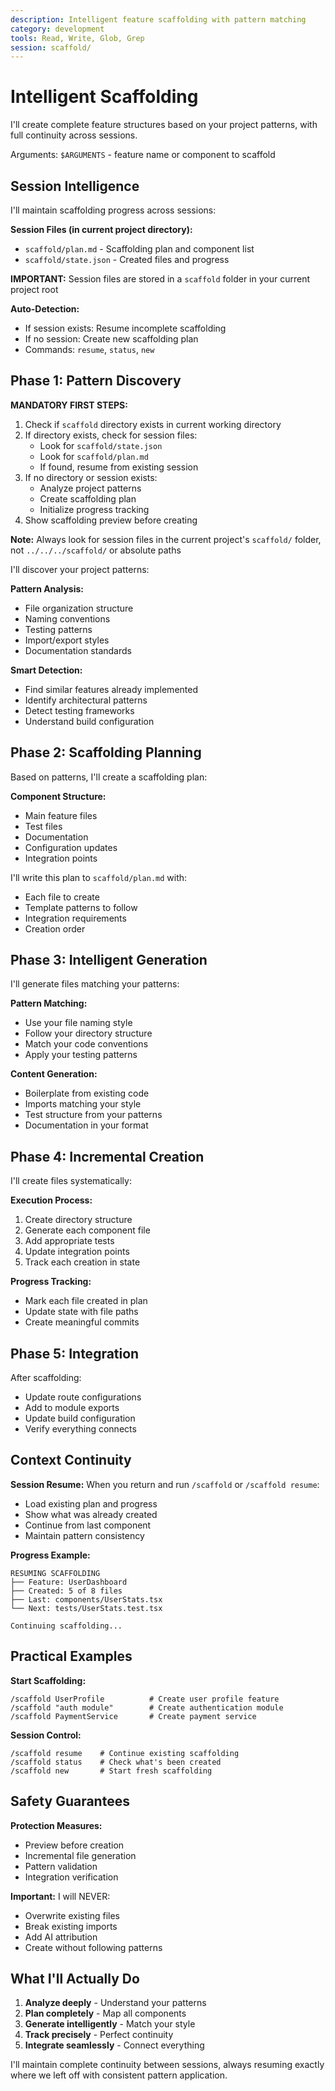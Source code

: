 ```yaml
---
description: Intelligent feature scaffolding with pattern matching
category: development
tools: Read, Write, Glob, Grep
session: scaffold/
---
```


# Intelligent Scaffolding

I'll create complete feature structures based on your project patterns, with full continuity across sessions.

Arguments: `$ARGUMENTS` - feature name or component to scaffold

## Session Intelligence

I'll maintain scaffolding progress across sessions:

**Session Files (in current project directory):**
- `scaffold/plan.md` - Scaffolding plan and component list
- `scaffold/state.json` - Created files and progress

**IMPORTANT:** Session files are stored in a `scaffold` folder in your current project root

**Auto-Detection:**
- If session exists: Resume incomplete scaffolding
- If no session: Create new scaffolding plan
- Commands: `resume`, `status`, `new`

## Phase 1: Pattern Discovery

**MANDATORY FIRST STEPS:**
1. Check if `scaffold` directory exists in current working directory
2. If directory exists, check for session files:
   - Look for `scaffold/state.json`
   - Look for `scaffold/plan.md`
   - If found, resume from existing session
3. If no directory or session exists:
   - Analyze project patterns
   - Create scaffolding plan
   - Initialize progress tracking
4. Show scaffolding preview before creating

**Note:** Always look for session files in the current project's `scaffold/` folder, not `../../../scaffold/` or absolute paths

I'll discover your project patterns:

**Pattern Analysis:**
- File organization structure
- Naming conventions
- Testing patterns
- Import/export styles
- Documentation standards

**Smart Detection:**
- Find similar features already implemented
- Identify architectural patterns
- Detect testing frameworks
- Understand build configuration

## Phase 2: Scaffolding Planning

Based on patterns, I'll create a scaffolding plan:

**Component Structure:**
- Main feature files
- Test files
- Documentation
- Configuration updates
- Integration points

I'll write this plan to `scaffold/plan.md` with:
- Each file to create
- Template patterns to follow
- Integration requirements
- Creation order

## Phase 3: Intelligent Generation

I'll generate files matching your patterns:

**Pattern Matching:**
- Use your file naming style
- Follow your directory structure
- Match your code conventions
- Apply your testing patterns

**Content Generation:**
- Boilerplate from existing code
- Imports matching your style
- Test structure from your patterns
- Documentation in your format

## Phase 4: Incremental Creation

I'll create files systematically:

**Execution Process:**
1. Create directory structure
2. Generate each component file
3. Add appropriate tests
4. Update integration points
5. Track each creation in state

**Progress Tracking:**
- Mark each file created in plan
- Update state with file paths
- Create meaningful commits

## Phase 5: Integration

After scaffolding:
- Update route configurations
- Add to module exports
- Update build configuration
- Verify everything connects

## Context Continuity

**Session Resume:**
When you return and run `/scaffold` or `/scaffold resume`:
- Load existing plan and progress
- Show what was already created
- Continue from last component
- Maintain pattern consistency

**Progress Example:**
```
RESUMING SCAFFOLDING
├── Feature: UserDashboard
├── Created: 5 of 8 files
├── Last: components/UserStats.tsx
└── Next: tests/UserStats.test.tsx

Continuing scaffolding...
```

## Practical Examples

**Start Scaffolding:**
```
/scaffold UserProfile          # Create user profile feature
/scaffold "auth module"        # Create authentication module
/scaffold PaymentService       # Create payment service
```

**Session Control:**
```
/scaffold resume    # Continue existing scaffolding
/scaffold status    # Check what's been created
/scaffold new       # Start fresh scaffolding
```

## Safety Guarantees

**Protection Measures:**
- Preview before creation
- Incremental file generation
- Pattern validation
- Integration verification

**Important:** I will NEVER:
- Overwrite existing files
- Break existing imports
- Add AI attribution
- Create without following patterns

## What I'll Actually Do

1. **Analyze deeply** - Understand your patterns
2. **Plan completely** - Map all components
3. **Generate intelligently** - Match your style
4. **Track precisely** - Perfect continuity
5. **Integrate seamlessly** - Connect everything

I'll maintain complete continuity between sessions, always resuming exactly where we left off with consistent pattern application.